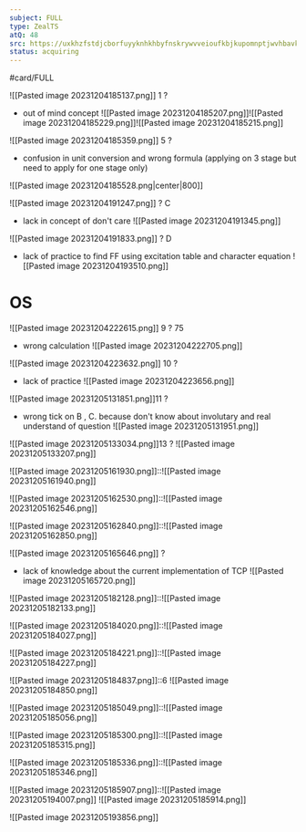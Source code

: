 ```yaml
---
subject: FULL
type: ZealTS
atQ: 48
src: https://uxkhzfstdjcborfuyyknhkhbyfnskrywvveioufkbjkupomnptjwvhbavkysuhi.vercel.app/solution.html?testId=63b001e1daffe0410eb4adbe&test_id=45
status: acquiring
---
```

#card/FULL 

![[Pasted image 20231204185137.png]]
1
?
- out of mind concept
![[Pasted image 20231204185207.png]]![[Pasted image 20231204185229.png]]![[Pasted image 20231204185215.png]]


![[Pasted image 20231204185359.png]]
5
?
- confusion in unit conversion and wrong formula (applying on 3 stage but need to apply for one stage only)
  
![[Pasted image 20231204185528.png|center|800]]



![[Pasted image 20231204191247.png]]
?
C
- lack in concept of don't care
![[Pasted image 20231204191345.png]]

![[Pasted image 20231204191833.png]]
?
D
- lack of practice to find FF using excitation table and character equation
![[Pasted image 20231204193510.png]]


# OS

![[Pasted image 20231204222615.png]]
9
?
75
- wrong calculation
![[Pasted image 20231204222705.png]]



![[Pasted image 20231204223632.png]]
10
?
- lack of practice
![[Pasted image 20231204223656.png]]


![[Pasted image 20231205131851.png]]11
?
- wrong tick on B , C. because don't know about involutary and real understand of question
![[Pasted image 20231205131951.png]]

![[Pasted image 20231205133034.png]]13
?
![[Pasted image 20231205133207.png]]


![[Pasted image 20231205161930.png]]::![[Pasted image 20231205161940.png]]

![[Pasted image 20231205162530.png]]::![[Pasted image 20231205162546.png]]


![[Pasted image 20231205162840.png]]::![[Pasted image 20231205162850.png]]

![[Pasted image 20231205165646.png]]
?
- lack of knowledge about the current implementation of TCP
![[Pasted image 20231205165720.png]]


![[Pasted image 20231205182128.png]]::![[Pasted image 20231205182133.png]] <!--SR:!2024-01-19,4,170-->

![[Pasted image 20231205184020.png]]::![[Pasted image 20231205184027.png]]

![[Pasted image 20231205184221.png]]::![[Pasted image 20231205184227.png]]

![[Pasted image 20231205184837.png]]::6 ![[Pasted image 20231205184850.png]]

![[Pasted image 20231205185049.png]]::![[Pasted image 20231205185056.png]]

![[Pasted image 20231205185300.png]]::![[Pasted image 20231205185315.png]]

![[Pasted image 20231205185336.png]]::![[Pasted image 20231205185346.png]]

![[Pasted image 20231205185907.png]]::![[Pasted image 20231205194007.png]]
![[Pasted image 20231205185914.png]]

![[Pasted image 20231205193856.png]]